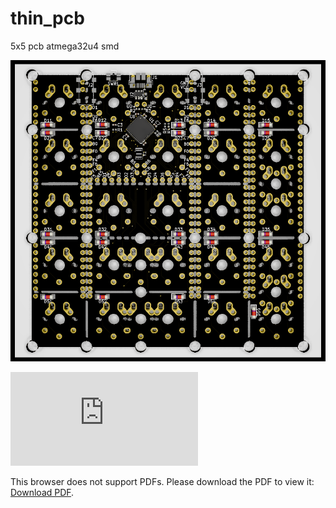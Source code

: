 # thin_pcb
5x5 pcb atmega32u4 smd

![pcb render](https://raw.githubusercontent.com/slagnt/thin_pcb/master/img/5x5.png)


<object data="https://github.com/slagnt/thin_pcb/blob/master/pdf/thin_pcb.pdf" type="application/pdf" width="700px" height="700px">
    <embed src="https://github.com/slagnt/thin_pcb/blob/master/pdf/thin_pcb.pdf">
        <p>This browser does not support PDFs. Please download the PDF to view it: <a href="https://github.com/slagnt/thin_pcb/blob/master/pdf/thin_pcb.pdf">Download PDF</a>.</p>
    </embed>
</object>
